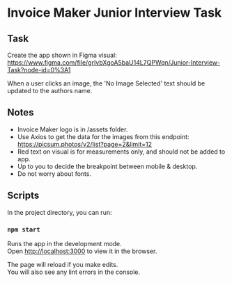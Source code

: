 # Invoice Maker Junior Interview Task

## Task

Create the app shown in Figma visual: https://www.figma.com/file/grIvbXgoA5baU14L7QPWqn/Junior-Interview-Task?node-id=0%3A1

When a user clicks an image, the 'No Image Selected' text should be updated to the authors name.

## Notes

- Invoice Maker logo is in /assets folder.
- Use Axios to get the data for the images from this endpoint: https://picsum.photos/v2/list?page=2&limit=12
- Red text on visual is for measurements only, and should not be added to app.
- Up to you to decide the breakpoint between mobile & desktop.
- Do not worry about fonts.

## Scripts

In the project directory, you can run:

### `npm start`

Runs the app in the development mode.<br />
Open [http://localhost:3000](http://localhost:3000) to view it in the browser.

The page will reload if you make edits.<br />
You will also see any lint errors in the console.
